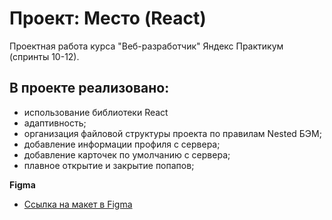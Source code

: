 # Проект: Место (React)

Проектная работа курса "Веб-разработчик" Яндекс Практикум (спринты 10-12).

## В проекте реализовано:

* использование библиотеки React
* адаптивность;
* организация файловой структуры проекта по правилам Nested БЭМ;
* добавление информации профиля с сервера;
* добавление карточек по умолчанию с сервера;
* плавное открытие и закрытие попапов;

**Figma**

* [Ссылка на макет в Figma](https://www.figma.com/file/2cn9N9jSkmxD84oJik7xL7/JavaScript.-Sprint-4?node-id=0%3A1)